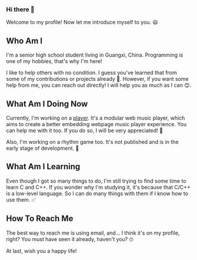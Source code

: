 ### Hi there 👋

Welcome to my profile! Now let me introduce myself to you. 😃

## Who Am I

I'm a senior high school student living in Guangxi, China. Programming is one of my hobbies, that's why I'm here!

I like to help others with no condition. I guess you've learned that from some of my contributions or projects already 🤔. However, if you want some help from me, you can reach out directly! I will help you as much as I can 😊.

## What Am I Doing Now

Currently, I'm working on a [player](https://github.com/M4TEC/PenguinPlayer). It's a modular web music player, which aims to create a better embedding webpage music player experience. You can help me with it too. If you do so, I will be very appreciated! 🤗

Also, I'm working on a rhythm game too. It's not published and is in the early stage of development. 👀

## What Am I Learning

Even though I got so many things to do, I'm still trying to find some time to learn C and C++. If you wonder why I'm studying it, it's because that C/C++ is a low-level language. So I can do many things with them if I know how to use them. ✅

## How To Reach Me

The best way to reach me is using email, and... I think it's on my profile, right? You must have seen it already, haven't you? 🙄


At last, wish you a happy life!

<!--
**YUCLing/YUCLing** is a ✨ _special_ ✨ repository because its `README.md` (this file) appears on your GitHub profile.

Here are some ideas to get you started:

- 🔭 I’m currently working on ...
- 🌱 I’m currently learning ...
- 👯 I’m looking to collaborate on ...
- 🤔 I’m looking for help with ...
- 💬 Ask me about ...
- 📫 How to reach me: ...
- 😄 Pronouns: ...
- ⚡ Fun fact: ...
-->
